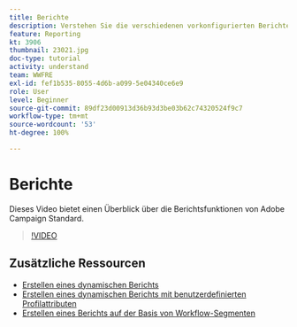 ```yaml
---
title: Berichte
description: Verstehen Sie die verschiedenen vorkonfigurierten Berichte, die für einen E-Mail-Versand verfügbar sind.
feature: Reporting
kt: 3906
thumbnail: 23021.jpg
doc-type: tutorial
activity: understand
team: WWFRE
exl-id: fef1b535-8055-4d6b-a099-5e04340ce6e9
role: User
level: Beginner
source-git-commit: 89df23d00913d36b93d3be03b62c74320524f9c7
workflow-type: tm+mt
source-wordcount: '53'
ht-degree: 100%

---
```


# Berichte

Dieses Video bietet einen Überblick über die Berichtsfunktionen von Adobe Campaign Standard.

>[!VIDEO](https://video.tv.adobe.com/v/23021?quality=12&learn=on)

## Zusätzliche Ressourcen

* [Erstellen eines dynamischen Berichts](/help/reporting/creating-a-dynamic-report.md)
* [Erstellen eines dynamischen Berichts mit benutzerdefinierten Profilattributen](/help/reporting/custom-profile-attributes-dynamic-reports.md)
* [Erstellen eines Berichts auf der Basis von Workflow-Segmenten](/help/reporting/report-on-workflow-segments.md)
